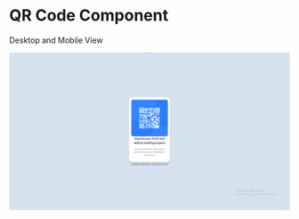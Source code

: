 # QR Code Component

Desktop and Mobile View

![Desktop and Mobile View](/public/images/desktop-view.png)
